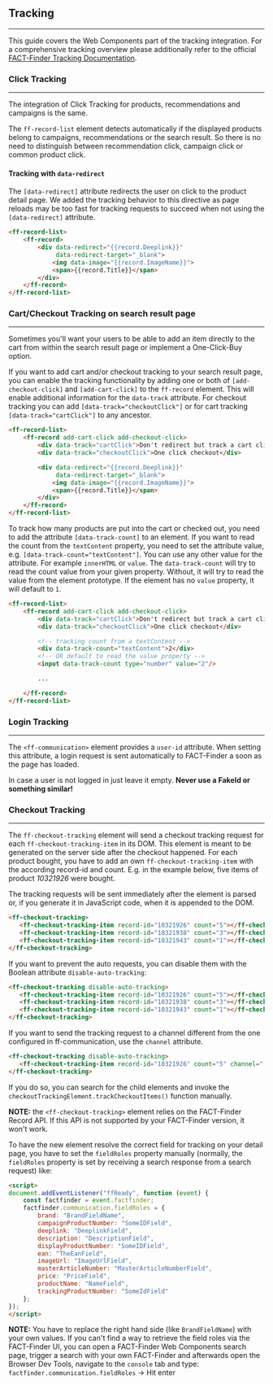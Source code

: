 ## Tracking

---
This guide covers the Web Components part of the tracking integration. 
For a comprehensive tracking overview please additionally refer to the official [FACT-Finder Tracking Documentation](https://doku.fact-finder.de/endoc/latest/fact-finder-integration/tracking-interface-integration).

### Click Tracking

---
The integration of Click Tracking for products, recommendations and campaigns is the same.

The `ff-record-list` element detects automatically if the displayed products belong to campaigns, recommendations or the search result. So there is no need to distinguish between recommendation click, campaign click or common product click.


#### Tracking with `data-redirect`
The `[data-redirect]` attribute redirects the user on click to the product detail page. We added the tracking behavior to this directive as page reloads may be too fast for tracking requests to succeed when not using the `[data-redirect]` attribute.
````html
<ff-record-list>
    <ff-record>
        <div data-redirect="{{record.Deeplink}}"
             data-redirect-target="_blank">
            <img data-image="{{record.ImageName}}">
            <span>{{record.Title}}</span>
        </div>
    </ff-record>
</ff-record-list>
````

### Cart/Checkout Tracking on search result page

---
Sometimes you'll want your users to be able to add an item directly to the cart from within the search result page or implement a One-Click-Buy option.

If you want to add cart and/or checkout tracking to your search result page, you can enable the tracking functionality by adding one or both of `[add-checkout-click]` and `[add-cart-click]` to the `ff-record` element.
This will enable additional information for the `data-track` attribute. For checkout tracking you can add `[data-track="checkoutClick"]` or for cart tracking `[data-track="cartClick"]` to any ancestor.

```html
<ff-record-list>
    <ff-record add-cart-click add-checkout-click>
        <div data-track="cartClick">Don't redirect but track a cart click</div>
        <div data-track="checkoutClick">One click checkout</div>

        <div data-redirect="{{record.Deeplink}}"
             data-redirect-target="_blank">
            <img data-image="{{record.ImageName}}">
            <span>{{record.Title}}</span>
        </div>
    </ff-record>
</ff-record-list>
```

To track how many products are put into the cart or checked out, you need to add the attribute `[data-track-count]` to an element.
If you want to read the count from the `textContent` property, you need to set the attribute value, e.g. `[data-track-count="textContent"]`. You can use any other value for the attribute. For example `innerHTML` or `value`. The `data-track-count` will try to read the count value from your given property. Without, it will try to read the value from the element prototype. If the element has no `value` property, it will default to `1`.

```html
<ff-record-list>
    <ff-record add-cart-click add-checkout-click>
        <div data-track="cartClick">Don't redirect but track a cart click</div>
        <div data-track="checkoutClick">One click checkout</div>

        <!-- tracking count from a textContent -->
        <div data-track-count="textContent">2</div>
        <!-- OR default to read the value property -->
        <input data-track-count type="number" value="2"/>

        ...

    </ff-record>
</ff-record-list>
```

### Login Tracking

---
The `<ff-communication>` element provides a `user-id` attribute. When setting this attribute, a login request is sent automatically to FACT-Finder a soon as the page has loaded.

<ff-communication user-id="YourShopUserId">

In case a user is not logged in just leave it empty. **Never use a FakeId or something similar!** 

### Checkout Tracking

---
The `ff-checkout-tracking` element will send a checkout tracking request for each `ff-checkout-tracking-item` in its DOM. This element is meant to be generated on the server side after the checkout happened. For each product bought, you have to add an own `ff-checkout-tracking-item` with the according record-id and count. E.g. in the example below, five items of product _10321926_ were bought. 

The tracking requests will be sent immediately after the element is parsed or, if you generate it in JavaScript code, when it is appended to the DOM.
```html
<ff-checkout-tracking>
   <ff-checkout-tracking-item record-id="10321926" count="5"></ff-checkout-tracking-item>
   <ff-checkout-tracking-item record-id="10321938" count="3"></ff-checkout-tracking-item>
   <ff-checkout-tracking-item record-id="10321943" count="1"></ff-checkout-tracking-item>
</ff-checkout-tracking>
```
If you want to prevent the auto requests, you can disable them with the Boolean attribute `disable-auto-tracking`:
```html
<ff-checkout-tracking disable-auto-tracking>
   <ff-checkout-tracking-item record-id="10321926" count="5"></ff-checkout-tracking-item>
   <ff-checkout-tracking-item record-id="10321938" count="3"></ff-checkout-tracking-item>
   <ff-checkout-tracking-item record-id="10321943" count="1"></ff-checkout-tracking-item>
</ff-checkout-tracking>
```
If you want to send the tracking request to a channel different from the one configured in ff-communication, use the `channel` attribute.
```html
<ff-checkout-tracking disable-auto-tracking>
   <ff-checkout-tracking-item record-id="10321926" count="5" channel="[NEW_CHANNEL]"></ff-checkout-tracking-item>
</ff-checkout-tracking>
```
If you do so, you can search for the child elements and invoke the `checkoutTrackingElement.trackCheckoutItems()` function manually.

**NOTE:** the `<ff-checkout-tracking>` element relies on the FACT-Finder Record API. If this API is not supported by your FACT-Finder version, it won't work.

To have the new element resolve the correct field for tracking on your detail page, you have to set the `fieldRoles` property manually (normally, the `fieldRoles` property is set by receiving a search response from a search request) like: 
```html
<script>
document.addEventListener("ffReady", function (event) {
    const factfinder = event.factfinder;
    factfinder.communication.fieldRoles = {
        brand: "BrandFieldName",
        campaignProductNumber: "SomeIDField",
        deeplink: "DeeplinkField",
        description: "DescriptionField",
        displayProductNumber: "SomeIDField",
        ean: "TheEanField",
        imageUrl: "ImageUrlField",
        masterArticleNumber: "MasterArticleNumberField",
        price: "PriceField",
        productName: "NameField",
        trackingProductNumber: "SomeIdField"
    };
});
</script>
```
**NOTE:** You have to replace the right hand side (like `BrandFieldName`) with your own values. If you can't find a way to retrieve the field roles via the FACT-Finder UI, you can open a FACT-Finder Web Components search page, trigger a search with your own FACT-Finder and afterwards open the Browser Dev Tools, navigate to the `console`  tab and type: `factfinder.communication.fieldRoles` -> Hit enter
